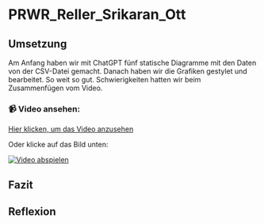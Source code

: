 # PRWR_Reller_Srikaran_Ott

## Umsetzung
Am Anfang haben wir mit ChatGPT fünf statische Diagramme mit den Daten von der CSV-Datei gemacht. Danach haben wir die Grafiken gestylet und bearbeitet. So weit so gut. Schwierigkeiten hatten wir beim Zusammenfügen vom Video.

### 📹 Video ansehen:
[Hier klicken, um das Video anzusehen](https://github.com/Ajaysrikaran/PRWR_Reller_Srikaran_Ott/raw/dev/Bildschirmaufnahme%202025-03-13%20221925.mov)

Oder klicke auf das Bild unten:

[![Video abspielen](https://github.com/Ajaysrikaran/PRWR_Reller_Srikaran_Ott/raw/dev/vorschau.jpg)](https://github.com/Ajaysrikaran/PRWR_Reller_Srikaran_Ott/raw/dev/Bildschirmaufnahme%202025-03-13%20221925.mov)

## Fazit

## Reflexion
